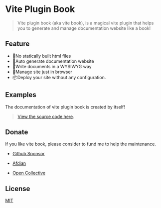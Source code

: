 # Vite Plugin Book

> Vite plugin book (aka vite book), is a magical vite plugin that helps you to generate and manage documentation website like a book!

## Feature

-   📓No statically built html files
-   🛫Auto generate documentation website
-   🍼Write documents in a WYSIWYG way
-   🧰Manage site just in browser
-   📦Deploy your site without any configuration.

## Examples

The documentation of vite plugin book is created by itself!

> [View the source code here](https://github.com/Saul-Mirone/vite-plugin-book/tree/main/gh-pages).

## Donate

If you like vite book, please consider to fund me to help the maintenance.

-   [Github Sponsor](https://github.com/sponsors/Saul-Mirone)

-   [Afdian](https://afdian.net/@mirone)

-   [Open Collective](https://opencollective.com/milkdown)

## License

[MIT](https://github.com/Saul-Mirone/vite-plugin-book/blob/main/LICENSE)
